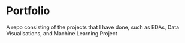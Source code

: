 # Portfolio
A repo consisting of the projects that I have done, such as EDAs, Data Visualisations, and Machine Learning Project
